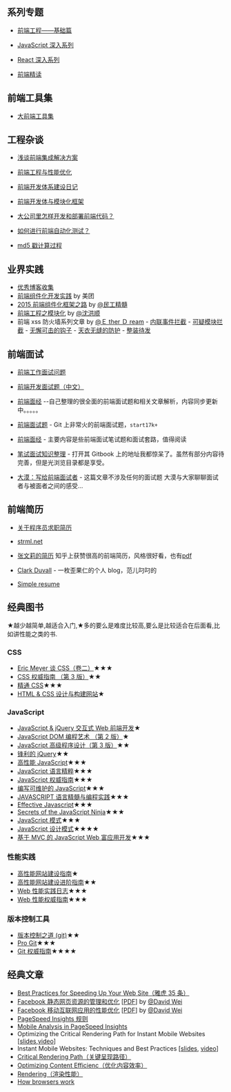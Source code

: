 <h2 id="series">系列专题</h2>

- [前端工程——基础篇](https://github.com/fouber/blog/issues/10)
- [JavaScript 深入系列](https://github.com/fyuanfen/note/blob/master/article/JavaScript/README.md)
- [React 深入系列](https://github.com/fyuanfen/note/blob/master/article/React/README.md)

- [前端精读](https://github.com/dt-fe/weekly)

<h2 id="tools">前端工具集</h2>

- [大前端工具集](https://github.com/fyuanfen/note/tree/master/tools/fe_tools.md)

<h2 id="project">工程杂谈</h2>

- [浅谈前端集成解决方案](https://github.com/fouber/blog/issues/1)

- [前端工程与性能优化](https://github.com/fyuanfen/note/blob/master/article/2.md)

- [前端开发体系建设日记](https://github.com/fouber/blog/issues/2)

- [前端开发体与模块化框架](https://github.com/fouber/blog/issues/4)

- [大公司里怎样开发和部署前端代码？](https://github.com/fyuanfen/note/blob/master/article/6.md)
- [如何进行前端自动化测试？](https://github.com/fouber/blog/issues/7)
- [md5 戳计算过程](https://github.com/fouber/blog/issues/5)

## 业界实践

- [优秀博客收集](https://github.com/fyuanfen/note/tree/master/article/blog.md)
- [前端组件化开发实践](http://tech.meituan.com/frontend-component-practice.html) by 美团
- [2015 前端组件化框架之路](https://github.com/xufei/blog/issues/19) by [@民工精髓](http://weibo.com/sharpmaster)
- [前端工程之模块化](http://fex.baidu.com/blog/2014/03/fis-module/) by [@沈洪顺](http://weibo.com/u/1916384703)
- 前端 xss 防火墙系列文章 by [@Ｅ ther Ｄ ream](https://github.com/zjcqoo) - [内联事件拦截](http://fex.baidu.com/blog/2014/06/xss-frontend-firewall-1/) - [可疑模块拦截](http://fex.baidu.com/blog/2014/06/xss-frontend-firewall-2/) - [无懈可击的钩子](http://fex.baidu.com/blog/2014/06/xss-frontend-firewall-3/) - [天衣无缝的防护](http://fex.baidu.com/blog/2014/06/xss-frontend-firewall-4/) - [整装待发](http://fex.baidu.com/blog/2014/06/xss-frontend-firewall-5)

<h2 id="interview">前端面试</h2>

- [前端工作面试问题](https://github.com/h5bp/Front-end-Developer-Interview-Questions)

- [前端开发面试题（中文）](https://github.com/markyun/My-blog/tree/master/Front-end-Developer-Questions/Questions-and-Answers)

- [前端面经](https://github.com/fyuanfen/note/blob/master/article/Front-end-Interview-questions-master.md) --自己整理的很全面的前端面试题和相关文章解析，内容同步更新中。。。。。

* [前端面试题](https://github.com/h5bp/Front-end-Developer-Interview-Questions/tree/master/Translations/Chinese) - Git 上非常火的前端面试题，`start17k+`
* [前端面经](https://github.com/paddingme/Front-end-Web-Development-Interview-Question) - 主要内容是些前端面试笔试题和面试套路，值得阅读

* [笔试面试知识整理](https://github.com/HIT-Alibaba/interview) - 打开其 Gitbook 上的地址我都惊呆了。虽然有部分内容待完善，但是光浏览目录都是享受。

* [大漠：写给前端面试者](http://www.w3cplus.com/css/write-to-front-end-developer-interview.html) - 这篇文章不涉及任何的面试题 大漠与大家聊聊面试者与被面者之间的感受...

<h2 id="resume">前端简历</h2>

- [关于程序员求职简历](https://mdluo.github.io/blog/about-resume/)

- [strml.net](http://strml.net/)

- [张文莉的简历](http://zhangwenli.com/cv/cn.html)
  知乎上获赞很高的前端简历，风格很好看，也有[pdf](http://zhangwenli.com/cv/Web%20Front-End%20Wenli%20Zhang.pdf)

- [Clark Duvall](http://www.clarkduvall.com/) - 一枚歪果仁的个人 blog，范儿叼叼的

- [Simple resume](https://github.com/DIYgod/Resume)

<h2 id="books">经典图书</h2>
★越少越简单,越适合入门,★多的要么是难度比较高,要么是比较适合在后面看,比如讲性能之类的书.

### CSS

- [Eric Meyer 谈 CSS（卷二）](http://www.amazon.cn/Eric-Meyer-谈-CSS-迈耶/dp/B00170M84I/)★★★
- [CSS 权威指南 （第 3 版）](http://book.douban.com/subject/2308234/)★★
- [精通 CSS](http://book.douban.com/subject/4736167/)★★★
- [HTML & CSS 设计与构建网站](http://book.douban.com/subject/21338365/)★

### JavaScript

- [JavaScript & jQuery 交互式 Web 前端开发](http://book.douban.com/subject/26433805/)★
- [JavaScript DOM 编程艺术 （第 2 版）](http://book.douban.com/subject/6038371/)★
- [JavaScript 高级程序设计（第 3 版）](http://book.douban.com/subject/10546125/)★★
- [锋利的 jQuery](http://book.douban.com/subject/10792216/)★★
- [高性能 JavaScript](http://book.douban.com/subject/5362856/)★★★
- [JavaScript 语言精粹](http://book.douban.com/subject/3590768/)★★★
- [JavaScript 权威指南](http://book.douban.com/subject/10549733/)★★★
- [编写可维护的 JavaScript](http://book.douban.com/subject/21792530/)★★★
- [JAVASCRIPT 语言精髓与编程实践](http://book.douban.com/subject/3012828/)★★★
- [Effective Javascript](http://www.amazon.com/Effective-JavaScript-Specific-Software-Development/dp/0321812182)★★★
- [Secrets of the JavaScript Ninja](http://book.douban.com/subject/3176860/)★★★
- [JavaScript 模式](http://book.douban.com/subject/11506062/)★★★
- [JavaScript 设计模式](http://book.douban.com/subject/3329540/)★★★★
- [基于 MVC 的 JavaScript Web 富应用开发](http://book.douban.com/subject/10733304/)★★★

### 性能实践

- [高性能网站建设指南](https://book.douban.com/subject/3132277/)★
- [高性能网站建设进阶指南](https://book.douban.com/subject/4719162/)★★
- [Web 性能实践日志](http://book.douban.com/subject/25891125/)★★★
- [Web 性能权威指南](http://book.douban.com/subject/25856314/)★★★

### 版本控制工具

- [版本控制之道 (git)](http://book.douban.com/subject/4813786/)★★
- [Pro Git](http://iissnan.com/progit/)★★★
- [Git 权威指南](http://book.douban.com/subject/6526452/)★★★★

<h2 id="articles">经典文章</h2>

- [Best Practices for Speeding Up Your Web Site（雅虎 35 条）](https://developer.yahoo.com/performance/rules.html)
- [Facebook 静态网页资源的管理和优化](http://v.youku.com/v_show/id_XMjI5OTUxMjE2.html) [[PDF](http://velocity.oreilly.com.cn/2010/ppts/VelocityChina2010Dec7StaticResource.pdf)] by [@David Wei](http://weibo.com/weixiaoliang9)
- [Facebook 移动互联网应用的性能优化](http://v.youku.com/v_show/id_XMzUwOTQzMzA4.html) [[PDF](http://velocity.oreilly.com.cn/2011/ppts/MobilePerformanceVelocity2011_DavidWei.pdf)] by [@David Wei](http://weibo.com/weixiaoliang9)
- [PageSpeed Insights 规则](https://developers.google.com/speed/docs/insights/rules?csw=1)
- [Mobile Analysis in PageSpeed Insights](https://developers.google.com/speed/docs/insights/mobile)
- Optimizing the Critical Rendering Path for Instant Mobile Websites [[slides](https://docs.google.com/presentation/d/1IRHyU7_crIiCjl0Gvue0WY3eY_eYvFQvSfwQouW9368/present?slide=id.p19),[video](https://www.youtube.com/watch?v=YV1nKLWoARQ)]
- Instant Mobile Websites: Techniques and Best Practices [[slides](http://storage.googleapis.com/io-2013/presentations/239-%20Instant%20Mobile%20Websites-%20Techniques%20and%20Best%20Practices.pdf), [video](https://www.youtube.com/watch?v=Bzw8-ZLpwtw)]
- [Critical Rendering Path（关键呈现路径）](https://developers.google.com/web/fundamentals/performance/critical-rendering-path/)
- [Optimizing Content Efficienc（优化内容效率）](https://developers.google.com/web/fundamentals/performance/optimizing-content-efficiency/?hl=zh-cn)
- [Rendering（渲染性能）](https://developers.google.com/web/fundamentals/performance/rendering/?hl=zh-cn)
- [How browsers work](http://taligarsiel.com/Projects/howbrowserswork1.htm)
